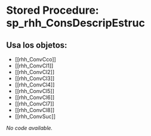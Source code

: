 # Stored Procedure: sp_rhh_ConsDescripEstruc

## Usa los objetos:
- [[rhh_ConvCco]]
- [[rhh_ConvCl1]]
- [[rhh_ConvCl2]]
- [[rhh_ConvCl3]]
- [[rhh_ConvCl4]]
- [[rhh_ConvCl5]]
- [[rhh_ConvCl6]]
- [[rhh_ConvCl7]]
- [[rhh_ConvCl8]]
- [[rhh_ConvSuc]]

*No code available.*
